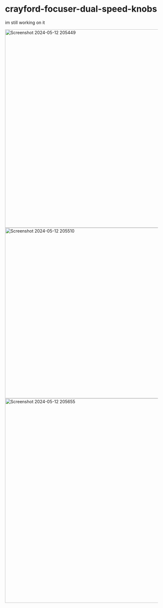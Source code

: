 # crayford-focuser-dual-speed-knobs
im still working on it


<img width="651" alt="Screenshot 2024-05-12 205449" src="https://github.com/junfeidai/crayford-focuser-dual-speed-knobs/assets/48089076/e176ecf9-9569-4704-821c-896b8b21cc19">

<img width="560" alt="Screenshot 2024-05-12 205510" src="https://github.com/junfeidai/crayford-focuser-dual-speed-knobs/assets/48089076/ca0b66e9-5556-4574-97bf-1959fdf30b18">

<img width="671" alt="Screenshot 2024-05-12 205655" src="https://github.com/junfeidai/crayford-focuser-dual-speed-knobs/assets/48089076/80afc29e-7a78-4637-a4e1-4d517db8c0de">
